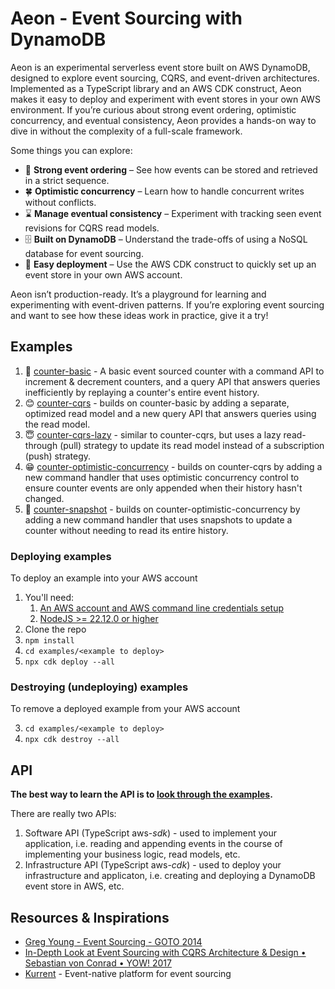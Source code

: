 # Aeon - Event Sourcing with DynamoDB

Aeon is an experimental serverless event store built on AWS DynamoDB, designed to explore event sourcing, CQRS, and event-driven architectures. Implemented as a TypeScript library and an AWS CDK construct, Aeon makes it easy to deploy and experiment with event stores in your own AWS environment. If you’re curious about strong event ordering, optimistic concurrency, and eventual consistency, Aeon provides a hands-on way to dive in without the complexity of a full-scale framework.

Some things you can explore:

* 💪 **Strong event ordering** – See how events can be stored and retrieved in a strict sequence.
* 🍀 **Optimistic concurrency** – Learn how to handle concurrent writes without conflicts.
* ⌛ **Manage eventual consistency** – Experiment with tracking seen event revisions for CQRS read models.
* 🗄️ **Built on DynamoDB** – Understand the trade-offs of using a NoSQL database for event sourcing.
* 🚀 **Easy deployment** – Use the AWS CDK construct to quickly set up an event store in your own AWS account.

Aeon isn’t production-ready. It’s a playground for learning and experimenting with event-driven patterns. If you’re exploring event sourcing and want to see how these ideas work in practice, give it a try!

## Examples

1. 🤨 [counter-basic](examples/counter-basic/) - A basic event sourced counter with a command API to increment & decrement counters, and a query API that answers queries inefficiently by replaying a counter's entire event history.
1. 😊 [counter-cqrs](examples/counter-cqrs/) - builds on counter-basic by adding a separate, optimized read model and a new query API that answers queries using the read model.
1. 😇 [counter-cqrs-lazy](examples/counter-cqrs-lazy/) - similar to counter-cqrs, but uses a lazy read-through (pull) strategy to update its read model instead of a subscription (push) strategy. 
1. 😁 [counter-optimistic-concurrency](examples/counter-optimistic-concurrency/) - builds on counter-cqrs by adding a new command handler that uses optimistic concurrency control to ensure counter events are only appended when their history hasn't changed.
1. 🥳 [counter-snapshot](examples/counter-snapshot/) - builds on counter-optimistic-concurrency by adding a new command handler that uses snapshots to update a counter without needing to read 
its entire history.

### Deploying examples

To deploy an example into your AWS account

1. You'll need:
   1. [An AWS account and AWS command line credentials setup](https://docs.aws.amazon.com/cli/latest/userguide/getting-started-quickstart.html#getting-started-quickstart-new)
   2. [NodeJS >= 22.12.0 or higher](https://nodejs.org/en/download)
1. Clone the repo
2. `npm install`
3. `cd examples/<example to deploy>`
4. `npx cdk deploy --all`

### Destroying (undeploying) examples

To remove a deployed example from your AWS account

3. `cd examples/<example to deploy>`
4. `npx cdk destroy --all`

## API

**The best way to learn the API is to [look through the examples](#examples).**

There are really two APIs:

1. Software API (TypeScript aws-_sdk_) - used to implement your application, i.e. reading and appending events in the course of implementing your business logic, read models, etc.
2. Infrastructure API (TypeScript aws-_cdk_) - used to deploy your infrastructure and applicaton, i.e. creating and deploying a DynamoDB event store in AWS, etc.

## Resources & Inspirations

* [Greg Young - Event Sourcing - GOTO 2014](https://youtu.be/8JKjvY4etTY?si=wAnuTauSWKitKhWe)
* [In-Depth Look at Event Sourcing with CQRS Architecture & Design • Sebastian von Conrad • YOW! 2017](https://youtu.be/8eNhJPjZSsY?si=N__A8_BORbzCCoXc)
* [Kurrent](kurrent.io) - Event-native platform for event sourcing
